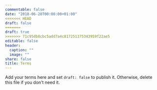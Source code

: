 ```yaml
---
commentable: false
date: "2018-06-28T00:00:00+01:00"
<<<<<<< HEAD
draft: false
=======
draft: true
>>>>>>> 71c95db8cbc5add7a4c817251375343959f22ae5
editable: false
header:
  caption: ""
  image: ""
share: false
title: Terms
---
```


Add your terms here and set `draft: false` to publish it. Otherwise, delete this file if you don't need it.
